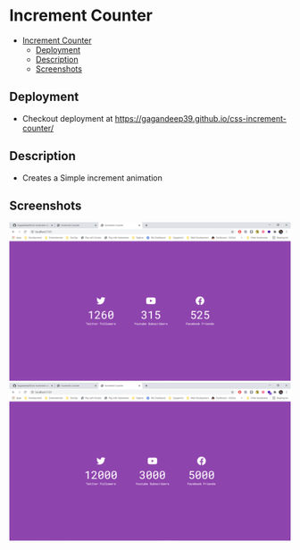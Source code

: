 # Increment Counter

- [Increment Counter](#increment-counter)
  - [Deployment](#deployment)
  - [Description](#description)
  - [Screenshots](#screenshots)

## Deployment

- Checkout deployment at <https://gagandeep39.github.io/css-increment-counter/>

## Description

- Creates a Simple increment animation

## Screenshots

![Screenshot 1](./assets/screenshot_1.png)
![Screenshot 2](./assets/screenshot_2.png)
